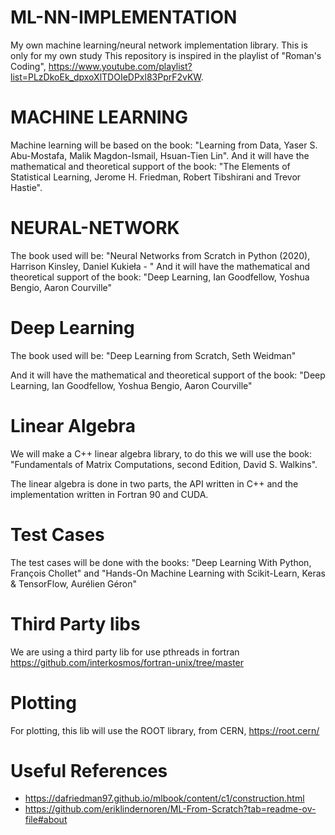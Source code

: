# ML-NN-IMPLEMENTATION
My own machine learning/neural network implementation library.
This is only for my own study 
This repository is inspired in the playlist of "Roman's Coding", https://www.youtube.com/playlist?list=PLzDkoEk_dpxoXlTDOIeDPxl83PprF2vKW.


# MACHINE LEARNING
Machine learning will be based on the book: "Learning from Data, Yaser S. Abu-Mostafa, Malik Magdon-Ismail, Hsuan-Tien Lin".
And it will have the mathematical and theoretical support of the book: "The Elements of Statistical Learning, Jerome H. Friedman, Robert Tibshirani and Trevor Hastie".

# NEURAL-NETWORK
The book used will be: "Neural Networks from Scratch in Python (2020), Harrison Kinsley, Daniel Kukieła - "
And it will have the mathematical and theoretical support of the book: "Deep Learning, Ian Goodfellow, Yoshua Bengio, Aaron Courville"

# Deep Learning 
The book used will be: "Deep Learning from Scratch, Seth Weidman"

And it will have the mathematical and theoretical support of the book: "Deep Learning, Ian Goodfellow, Yoshua Bengio, Aaron Courville"

# Linear Algebra
We will make a C++ linear algebra library, to do this we will use the book: "Fundamentals of Matrix Computations, second Edition, David S. Walkins".

The linear algebra is done in two parts, the API written in C++ and the implementation written in Fortran 90 and CUDA.

# Test Cases
The test cases will be done with the books: "Deep Learning With Python, François Chollet" and "Hands-On Machine Learning with Scikit-Learn, Keras & TensorFlow, Aurélien Géron"

# Third Party libs
We are using a third party lib for use pthreads in fortran
https://github.com/interkosmos/fortran-unix/tree/master

# Plotting
For plotting, this lib will use the ROOT library, from CERN, https://root.cern/

# Useful References
- https://dafriedman97.github.io/mlbook/content/c1/construction.html
- https://github.com/eriklindernoren/ML-From-Scratch?tab=readme-ov-file#about